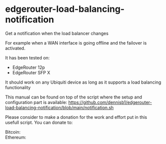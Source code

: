 # edgerouter-load-balancing-notification
Get a notification when the load balancer changes

For example when a WAN interface is going offline and the failover is activated. 

It has been tested on:
- EdgeRouter 12p
- EdgeRouter SFP X

It should work on any Ubiquiti device as long as it supports a load balancing functionality

This manual can be found on top of the script where the setup and configuration part is available:
https://github.com/dennisb1/edgerouter-load-balancing-notification/blob/main/notification.sh

Please consider to make a donation for the work and effort put in this usefull script.
You can donate to:

Bitcoin:  
Ethereum: 
